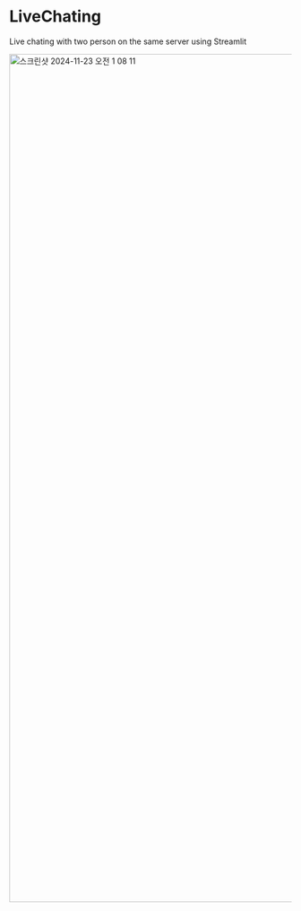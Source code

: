 # LiveChating
Live chating with two person on the same server using Streamlit

<img width="1512" alt="스크린샷 2024-11-23 오전 1 08 11" src="https://github.com/user-attachments/assets/842cfbb0-39c7-4adb-852e-0f2854192b2f">
